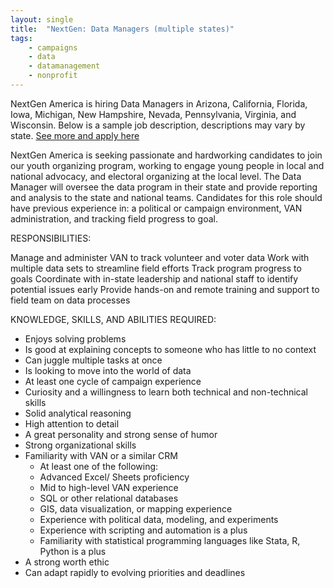 ```yaml
---
layout: single
title:  "NextGen: Data Managers (multiple states)"
tags: 
    - campaigns
    - data
    - datamanagement
    - nonprofit
---
```


NextGen America is hiring Data Managers in Arizona, California, Florida, Iowa, Michigan, New Hampshire, Nevada, Pennsylvania, Virginia, and Wisconsin. 
Below is a sample job description, descriptions may vary by state. [See more and apply here](https://nextgenamerica.org/jobs/)

NextGen America is seeking passionate and hardworking candidates to join our youth organizing program, working to engage young people in local and national advocacy, and electoral organizing at the local level. The Data Manager will oversee the data program in their state and provide reporting and analysis to the state and national teams. Candidates for this role should have previous experience in: a political or campaign environment, VAN administration, and tracking field progress to goal.

RESPONSIBILITIES:

Manage and administer VAN to track volunteer and voter data
Work with multiple data sets to streamline field efforts
Track program progress to goals
Coordinate with in-state leadership and national staff to identify potential issues early
Provide hands-on and remote training and support to field team on data processes

KNOWLEDGE, SKILLS, AND ABILITIES REQUIRED:

* Enjoys solving problems
* Is good at explaining concepts to someone who has little to no context
* Can juggle multiple tasks at once
* Is looking to move into the world of data
* At least one cycle of campaign experience
* Curiosity and a willingness to learn both technical and non-technical skills
* Solid analytical reasoning
* High attention to detail
* A great personality and strong sense of humor
* Strong organizational skills
* Familiarity with VAN or a similar CRM
    * At least one of the following:
    * Advanced Excel/ Sheets proficiency
    * Mid to high-level VAN experience
    * SQL or other relational databases
    * GIS, data visualization, or mapping experience
    * Experience with political data, modeling, and experiments
    * Experience with scripting and automation is a plus
    * Familiarity with statistical programming languages like Stata, R, Python is a plus
* A strong worth ethic
* Can adapt rapidly to evolving priorities and deadlines
